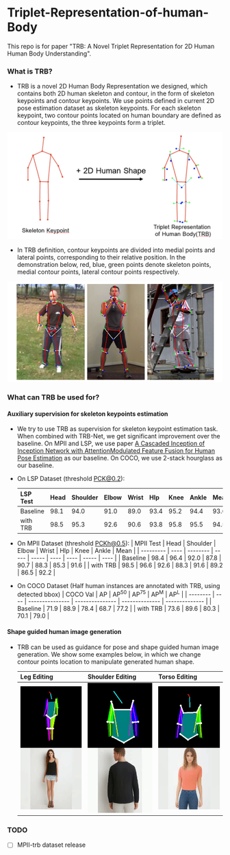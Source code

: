 # Triplet-Representation-of-human-Body

This repo is for paper "TRB: A Novel Triplet Representation for 2D Human Human Body Understanding".

### What is TRB? 

- TRB is a novel 2D Human Body Representation we designed, which contains both 2D human skeleton and contour, in the form of skeleton keypoints and contour keypoints. We use points defined in current 2D pose estimation dataset as skeleton keypoints. For each skeleton keypoint, two contour points located on human boundary are defined as contour keypoints, the three keypoints form a triplet.

<img src="imgs/TRB-defn1.png">

- In TRB definition, contour keypoints are divided into medial points and lateral points, corresponding to their relative position. In the demonstration below,  red, blue, green points denote skeleton points, medial contour points, lateral contour points respectively.

<img src="imgs/TRB-defn2.png">

### What can TRB be used for? 

#### Auxiliary supervision for skeleton keypoints estimation

- We try to use TRB as supervision for skeleton keypoint estimation task. When combined with TRB-Net, we get significant improvement over the baseline. On MPII and LSP, we use paper [A Cascaded Inception of Inception Network with AttentionModulated Feature Fusion for Human Pose Estimation](https://www.aaai.org/ocs/index.php/AAAI/AAAI18/paper/viewFile/17206/16309) as our baseline. On COCO, we use 2-stack hourglass as our baseline.

- On LSP Dataset (threshold PCK@0.2):

  | LSP Test | Head | Shoulder | Elbow | Wrist | HIp  | Knee | Ankle | Mean |
  | -------- | ---- | -------- | ----- | ----- | ---- | ---- | ----- | ---- |
  | Baseline | 98.1 | 94.0     | 91.0  | 89.0  | 93.4 | 95.2 | 94.4  | 93.6 |
  | with TRB | 98.5 | 95.3     | 92.6  | 90.6  | 93.8 | 95.8 | 95.5  | 94.5 |

- On MPII Dataset (threshold PCKh@0.5):
  | MPII Test | Head | Shoulder | Elbow | Wrist | HIp  | Knee | Ankle | Mean |
  | --------- | ---- | -------- | ----- | ----- | ---- | ---- | ----- | ---- |
  | Baseline  | 98.4 | 96.4     | 92.0  | 87.8  | 90.7 | 88.3 | 85.3  | 91.6 |
  | with TRB  | 98.5 | 96.6     | 92.6  | 88.3  | 91.6 | 89.2 | 86.5  | 92.2 |

- On COCO Dataset (Half human instances are annotated with TRB, using detected bbox)
  | COCO Val | AP   | AP<sup>50</sup> | AP<sup>75</sup> | AP<sup>M</sup> | AP<sup>L</sup> |
  | -------- | ---- | --------------- | --------------- | -------------- | -------------- |
  | Baseline | 71.9 | 88.9            | 78.4            | 68.7           | 77.2           |
  | with TRB | 73.6 | 89.6            | 80.3            | 70.1           | 79.0           |




#### Shape guided human image generation

- TRB can be used as guidance for pose and shape guided human image generation. We show some examples below, in which we change contour points location to manipulate generated human shape.

  | Leg Editing                  | Shoulder Editing                   | Torso Editing                    |
  | ---------------------------- | ---------------------------------- | -------------------------------- |
  | ![Leg Editing](imgs/leg.gif) | ![Shoulder Editing](imgs/shou.gif) | ![Torso Editing](imgs/torso.gif) |



### TODO

- [ ] MPII-trb dataset release